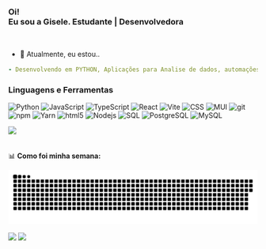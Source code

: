 <h3>Oi! </br> Eu sou a Gisele. Estudante | Desenvolvedora </h3>

</br>

- 🔨 Atualmente, eu estou..
```yaml
- Desenvolvendo em PYTHON, Aplicações para Analise de dados, automações e estudando JAVA | PHP!
```


<h3>Linguagens e Ferramentas</h3>
<p>
 <img alt="Python" src="https://img.shields.io/badge/-Python-3776AB?style=flat-square&logo=python&logoColor=white" />
 <img alt="JavaScript" src="https://img.shields.io/badge/-JavaScript-F7DF1E?style=flat-square&logo=javascript&logoColor=black" />
 <img alt="TypeScript" src="https://img.shields.io/badge/-TypeScript-007ACC?style=flat-square&logo=typescript&logoColor=white" />
 <img alt="React" src="https://img.shields.io/badge/-React-45b8d8?style=flat-square&logo=react&logoColor=white" />
 <img alt="Vite" src="https://img.shields.io/badge/-Vite-646CFF?style=flat-square&logo=vite&logoColor=white" />
 <img alt="CSS" src="https://img.shields.io/badge/-CSS-1572B6?style=flat-square&logo=css3&logoColor=white" />
 <img alt="MUI" src="https://img.shields.io/badge/-MUI-007FFF?style=flat-square&logo=mui&logoColor=white" />
 <img alt="git" src="https://img.shields.io/badge/-Git-F05032?style=flat-square&logo=git&logoColor=white" />
 <img alt="npm" src="https://img.shields.io/badge/-NPM-CB3837?style=flat-square&logo=npm&logoColor=white" />
 <img alt="Yarn" src="https://img.shields.io/badge/-Yarn-2C8EBB?style=flat-square&logo=yarn&logoColor=white" />
 <img alt="html5" src="https://img.shields.io/badge/-HTML5-E34F26?style=flat-square&logo=html5&logoColor=white" />
 <img alt="Nodejs" src="https://img.shields.io/badge/-Nodejs-43853d?style=flat-square&logo=Node.js&logoColor=white" />
 <img alt="SQL" src="https://img.shields.io/badge/-SQL-4479A1?style=flat-square&logo=sql&logoColor=white" />
 <img alt="PostgreSQL" src="https://img.shields.io/badge/-PostgreSQL-336791?style=flat-square&logo=postgresql&logoColor=white" />
 <img alt="MySQL" src="https://img.shields.io/badge/-MySQL-4479A1?style=flat-square&logo=mysql&logoColor=white" />
</p>

<div>
  <a href="https://github.com/giseleCortes">
    <img height="180em" src="https://github-readme-stats.vercel.app/api/top-langs/?username=giseleCortes&layout=compact&langs_count=8&theme=dracula&hide=Jupyter%20Notebook,html"/>
  </a>
</div>
</br>


📊 **Como foi minha semana:**
<!--START_SECTION:waka-->
<!--END_SECTION:waka-->
 
 ![Snake animation](https://github.com/TaniziaFagundes/TaniziaFagundes/blob/output/github-contribution-grid-snake.svg)

<div> 
    <a href="https://www.linkedin.com/in/gisele-cortes/" target="_blank"><img src="https://img.shields.io/badge/linkedin-%230077B5.svg?style=for-the-badge&logo=linkedin&logoColor=white" target="_blank"></a>
    <a href="https://www.instagram.com/gih.cortes/" target="_blank"><img src="https://img.shields.io/badge/-Instagram-%23E4405F?style=for-the-badge&logo=instagram&logoColor=white" target="_blank"></a>
    
</div>

